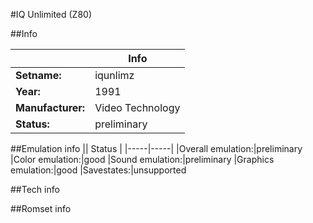 #IQ Unlimited (Z80)

##Info

||Info|
|-----|-----|
|**Setname:**|iqunlimz
|**Year:**|1991
|**Manufacturer:**|Video Technology
|**Status:**|preliminary

##Emulation info
|| Status |
|-----|-----|
|Overall emulation:|preliminary
|Color emulation:|good
|Sound emulation:|preliminary
|Graphics emulation:|good
|Savestates:|unsupported

##Tech info

##Romset info

<!--- START OF EDITED COMMENT DO NOT TOUCH TEXT ABOVE-->
